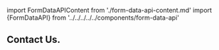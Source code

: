 import FormDataAPIContent from './form-data-api-content.md'
import {FormDataAPI} from '../../../../../components/form-data-api'

<Hero slots="heading" variant="fullwidth" theme="dark" customLayout className="contactUsHerobgImage Hero-Banner Form-Data-API-ContactUs Sales-ContactUs" />

## Contact Us.

<FormDataAPIContent/>

<FormDataAPI/>